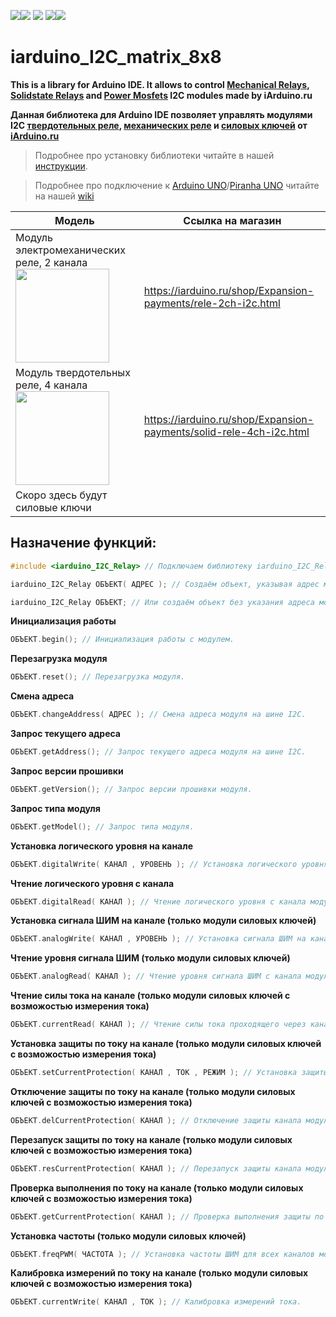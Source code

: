 [![](https://iarduino.ru/img/logo.svg)](https://iarduino.ru)[![](https://wiki.iarduino.ru/img/git-shop.svg?3)](https://iarduino.ru) [![](https://wiki.iarduino.ru/img/git-wiki.svg?2)](https://wiki.iarduino.ru) [![](https://wiki.iarduino.ru/img/git-lesson.svg?2)](https://lesson.iarduino.ru)[![](https://wiki.iarduino.ru/img/git-forum.svg?2)](http://forum.trema.ru)

# iarduino\_I2C\_matrix\_8x8

**This is a library for Arduino IDE. It allows to control [Mechanical Relays](https://iarduino.ru/shop/Expansion-payments/rele-2ch-i2c.html), [Solidstate Relays](https://iarduino.ru/shop/Expansion-payments/solid-rele-4ch-i2c.html) and [Power Mosfets](https://iarduino.ru/search/?text=%D1%81%D0%B8%D0%BB%D0%BE%D0%B2%D1%8B%D1%85+%D0%BA%D0%BB%D1%8E%D1%87%D0%B5%D0%B9) I2C modules made by iArduino.ru**

**Данная библиотека для Arduino IDE позволяет управлять модулями I2C [твердотельных реле](https://iarduino.ru/shop/Expansion-payments/solid-rele-4ch-i2c.html), [механических реле](https://iarduino.ru/shop/Expansion-payments/rele-2ch-i2c.html) и [силовых ключей](https://iarduino.ru/search/?text=%D1%81%D0%B8%D0%BB%D0%BE%D0%B2%D1%8B%D1%85+%D0%BA%D0%BB%D1%8E%D1%87%D0%B5%D0%B9) от [iArduino.ru](https://iarduino.ru)**

> Подробнее про установку библиотеки читайте в нашей [инструкции](https://wiki.iarduino.ru/page/Installing_libraries/).

> Подробнее про подключение к [Arduino UNO](https://iarduino.ru/shop/boards/arduino-uno-r3.html)/[Piranha UNO](https://iarduino.ru/shop/boards/piranha-uno-r3.html) читайте на нашей [wiki](https://wiki.iarduino.ru/)


| Модель | Ссылка на магазин |
|---|---|
| Модуль электромеханических реле, 2 канала <img src="https://wiki.iarduino.ru/img/resources/1157/1157.svg" width="150px"></img>| https://iarduino.ru/shop/Expansion-payments/rele-2ch-i2c.html |
| Модуль твердотельных реле, 4 канала <img src="https://wiki.iarduino.ru/img/resources/1158/1158.svg" width="150px"></img>| https://iarduino.ru/shop/Expansion-payments/solid-rele-4ch-i2c.html |
| Скоро здесь будут силовые ключи |  |


## Назначение функций:

```C++
#include <iarduino_I2C_Relay> // Подключаем библиотеку iarduino_I2C_Relay.

iarduino_I2C_Relay ОБЪЕКТ( АДРЕС ); // Создаём объект, указывая адрес модуля на шине I2C.

iarduino_I2C_Relay ОБЪЕКТ; // Или создаём объект без указания адреса модуля на шине I2C.
```

**Инициализация работы** 

```C++
ОБЪЕКТ.begin(); // Инициализация работы с модулем.
```

**Перезагрузка модуля**

```C++
ОБЪЕКТ.reset(); // Перезагрузка модуля.
```

**Смена адреса** 

```C++
ОБЪЕКТ.changeAddress( АДРЕС ); // Смена адреса модуля на шине I2C.
```

**Запрос текущего адреса** 

```C++
ОБЪЕКТ.getAddress(); // Запрос текущего адреса модуля на шине I2C.
```

**Запрос версии прошивки** 

```C++
ОБЪЕКТ.getVersion(); // Запрос версии прошивки модуля.
```

**Запрос типа модуля** 

```C++
ОБЪЕКТ.getModel(); // Запрос типа модуля.
```

**Установка логического уровня на канале** 

```C++
ОБЪЕКТ.digitalWrite( КАНАЛ , УРОВЕНЬ ); // Установка логического уровня на канале модуля.
```

**Чтение логического уровня с канала** 

```C++
ОБЪЕКТ.digitalRead( КАНАЛ ); // Чтение логического уровня с канала модуля.
```

**Установка сигнала ШИМ на канале (только модули силовых ключей)** 

```C++
ОБЪЕКТ.analogWrite( КАНАЛ , УРОВЕНЬ ); // Установка сигнала ШИМ на канале модуля.
```

**Чтение уровня сигнала ШИМ (только модули силовых ключей)** 

```C++
ОБЪЕКТ.analogRead( КАНАЛ ); // Чтение уровня сигнала ШИМ с канала модуля.
```

**Чтение силы тока на канале (только модули силовых ключей с возможостью измерения тока)** 

```C++
ОБЪЕКТ.currentRead( КАНАЛ ); // Чтение силы тока проходящего через канал модуля.
```

**Установка защиты по току на канале (только модули силовых ключей с возможостью измерения тока)** 

```C++
ОБЪЕКТ.setCurrentProtection( КАНАЛ , ТОК , РЕЖИМ ); // Установка защиты канала модуля по току.
```

**Отключение защиты по току на канале (только модули силовых ключей с возможостью измерения тока)**

```C++
ОБЪЕКТ.delCurrentProtection( КАНАЛ ); // Отключение защиты канала модуля от превышения тока.
```

**Перезапуск защиты по току на канале (только модули силовых ключей с возможостью измерения тока)** 

```C++
ОБЪЕКТ.resCurrentProtection( КАНАЛ ); // Перезапуск защиты канала модуля от превышения тока.
```

**Проверка выполнения по току на канале (только модули силовых ключей с возможостью измерения тока)** 

```C++
ОБЪЕКТ.getCurrentProtection( КАНАЛ ); // Проверка выполнения защиты по току на канале модуля.
```

**Установка частоты (только модули силовых ключей)** 

```C++
ОБЪЕКТ.freqPWM( ЧАСТОТА ); // Установка частоты ШИМ для всех каналов модуля.
```

**Калибровка измерений по току на канале (только модули силовых ключей с возможостью измерения тока)** 

```C++
ОБЪЕКТ.currentWrite( КАНАЛ , ТОК ); // Калибровка измерений тока.
```
